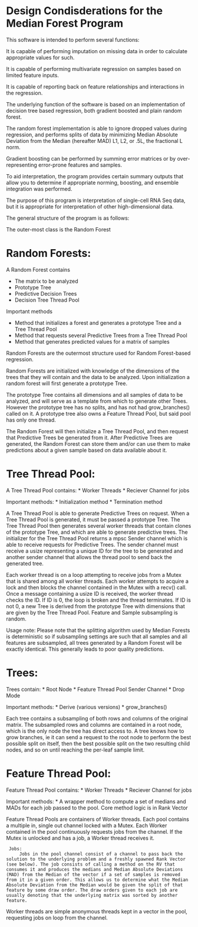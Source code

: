 # Design Condisderations for the Median Forest Program

This software is intended to perform several functions:

It is capable of performing imputation on missing data in order to calculate appropriate values for such. 

It is capable of performing multivariate regression on samples based on limited feature inputs.

It is capable of reporting back on feature relationships and interactions in the regression. 

The underlying function of the software is based on an implementation of decision tree based regression, both gradient boosted and plain random forest.

The random forest implementation is able to ignore dropped values during regression, and performs splits of data by minimizing Median Absolute Deviation from the Median (hereafter MAD) L1, L2, or .5L, the fractional L norm. 

Gradient boosting can be performed by summing error matrices or by over-representing error-prone features and samples. 

To aid interpretation, the program provides certain summary outputs that allow you to determine if appropriate norming, boosting, and ensemble integration was performed. 

The purpose of this program is interpretation of single-cell RNA Seq data, but it is appropriate for interpretation of other high-dimensional data. 

The general structure of the program is as follows:

The outer-most class is the Random Forest



# Random Forests:

A Random Forest contains

   * The matrix to be analyzed
   * Prototype Tree
   * Predictive Decision Trees
   * Decision Tree Thread Pool

Important methods

   * Method that initializes a forest and generates a prototype Tree and a Tree Thread Pool
   * Method that requests several Predictive Trees from a Tree Thread Pool
   * Method that generates predicted values for a matrix of samples

Random Forests are the outermost structure used for Random Forest-based regression.

 Random Forests are initialized with knowledge of the dimensions of the trees that they will contain and the data to be analyzed. Upon initialization a random forest will first generate a prototype Tree. 
 
 The prototype Tree contains all dimensions and all samples of data to be analyzed, and will serve as a template from which to generate other Trees. However the prototype tree has no splits, and has not had grow_branches() called on it. A prototype tree also owns a Feature Thread Pool, but said pool has only one thread. 
 
 The Random Forest will then initialize a Tree Thread Pool, and then request that Predictive Trees be generated from it. After Predictive Trees are generated, the Random Forest can store them and/or can use them to make predictions about a given sample based on data available about it.

# Tree Thread Pool:

 A Tree Thread Pool contains:
     * Worker Threads
     * Reciever Channel for jobs
     
Important methods:
     * Initialization method
     * Termination method


 A Tree Thread Pool is able to generate Predictive Trees on request. When a Tree Thread Pool is generated, it must be passed a prototype Tree. The Tree Thread Pool then generates several worker threads that contain clones of the prototype Tree, and which are able to generate predictive trees. The initializer for the Tree Thread Pool returns a mpsc Sender channel which is able to receive requests for Predictive Trees. The sender channel must receive a usize representing a unique ID for the tree to be generated and another sender channel that allows the thread pool to send back the generated tree. 

 Each worker thread is on a loop attempting to receive jobs from a Mutex that is shared among all worker threads. Each worker attempts to acquire a lock and then blocks the channel contained in the Mutex with a recv() call. Once a message containing a usize ID is received, the worker thread checks the ID. If ID is 0, the loop is broken and the thread terminates. If ID is not 0, a new Tree is derived from the prototype Tree with dimensions that are given by the Tree Thread Pool. Feature and Sample subsampling is random. 

 Usage note: Please note that the splitting algorithm used by Median Forests is deterministic so if subsampling settings are such that all samples and all features are subsampled, all trees generated by a Random Forest will be exactly identical. This generally leads to poor quality predictions. 

# Trees:

 Trees contain:
     * Root Node
     * Feature Thread Pool Sender Channel
     * Drop Mode

Important methods:
     * Derive (various versions)
     * grow_branches()


 Each tree contains a subsampling of both rows and columns of the original matrix. The subsampled rows and columns are contained in a root node, which is the only node the tree has direct access to. A tree knows how to grow branches, ie it can send a request to the root node to perform the best possible split on itself, then the best possible split on the two resulting child nodes, and so on until reaching the per-leaf sample limit. 


# Feature Thread Pool:

 Feature Thread Pool contains:
     * Worker Threads
     * Reciever Channel for jobs

Important methods:
     * A wrapper method to compute a set of medians and MADs for each job passed to the pool. Core method logic is in Rank Vector

 Feature Thread Pools are containers of Worker threads. Each pool contains a multiple in, single out channel locked with a Mutex. Each Worker contained in the pool continuously requests jobs from the channel. If the Mutex is unlocked and has a job, a Worker thread receives it.

     Jobs:
         Jobs in the pool channel consist of a channel to pass back the solution to the underlying problem and a freshly spawned Rank Vector (see below). The job consists of calling a method on the RV that consumes it and produces the medians and Median Absolute Deviations (MAD) from the Median of the vector if a set of samples is removed from it in a given order. This allows us to determine what the Median Absolute Deviation from the Median would be given the split of that feature by some draw order. The draw orders given to each job are usually denoting that the underlying matrix was sorted by another feature.

 Worker threads are simple anonymous threads kept in a vector in the pool, requesting jobs on loop from the channel.
